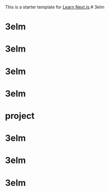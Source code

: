 This is a starter template for [Learn Next.js](https://nextjs.org/learn).# 3elm
# 3elm
# 3elm
# 3elm
# 3elm
# project
# 3elm
# 3elm
# 3elm
